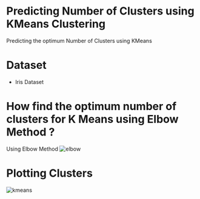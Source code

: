 # Predicting Number of Clusters using KMeans Clustering
 Predicting the optimum Number of Clusters using KMeans
# Dataset
  - Iris Dataset
# How find the optimum number of clusters for K Means using Elbow Method ?
Using Elbow Method
![elbow](https://user-images.githubusercontent.com/45700852/163734633-896b9cfd-306a-4c47-8bb7-8217d832f3e7.png)
# Plotting Clusters
![kmeans](https://user-images.githubusercontent.com/45700852/163734698-d5fe0b3e-c263-4f69-9017-fdac0e671032.png)
